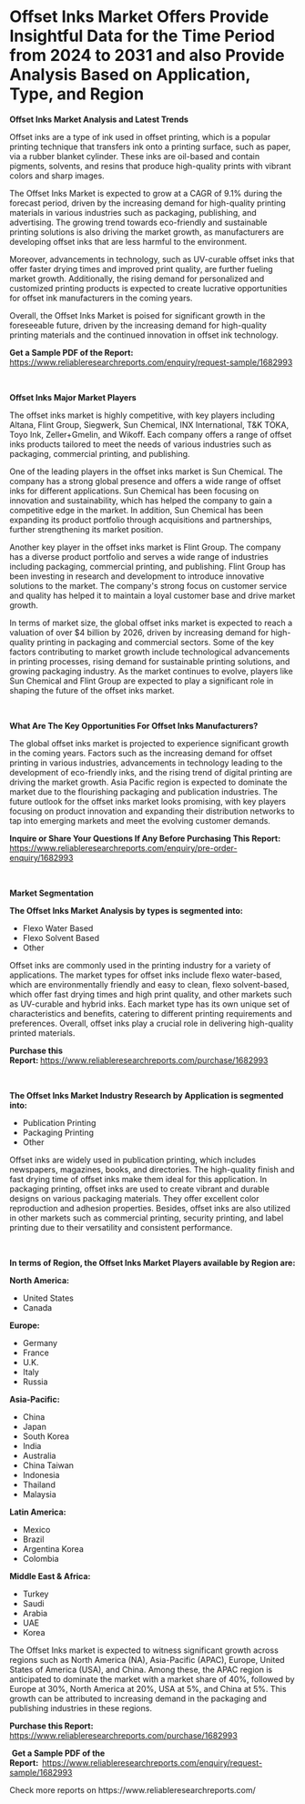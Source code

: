 <p><h1>Offset Inks Market Offers Provide Insightful Data for the Time Period from 2024 to 2031 and also Provide Analysis Based on Application, Type, and Region</h1></p><p><strong>Offset Inks Market Analysis and Latest Trends</strong></p>
<p><p>Offset inks are a type of ink used in offset printing, which is a popular printing technique that transfers ink onto a printing surface, such as paper, via a rubber blanket cylinder. These inks are oil-based and contain pigments, solvents, and resins that produce high-quality prints with vibrant colors and sharp images.</p><p>The Offset Inks Market is expected to grow at a CAGR of 9.1% during the forecast period, driven by the increasing demand for high-quality printing materials in various industries such as packaging, publishing, and advertising. The growing trend towards eco-friendly and sustainable printing solutions is also driving the market growth, as manufacturers are developing offset inks that are less harmful to the environment.</p><p>Moreover, advancements in technology, such as UV-curable offset inks that offer faster drying times and improved print quality, are further fueling market growth. Additionally, the rising demand for personalized and customized printing products is expected to create lucrative opportunities for offset ink manufacturers in the coming years.</p><p>Overall, the Offset Inks Market is poised for significant growth in the foreseeable future, driven by the increasing demand for high-quality printing materials and the continued innovation in offset ink technology.</p></p>
<p><strong>Get a Sample PDF of the Report:&nbsp;</strong> <a href="https://www.reliableresearchreports.com/enquiry/request-sample/1682993">https://www.reliableresearchreports.com/enquiry/request-sample/1682993</a></p>
<p>&nbsp;</p>
<p><strong>Offset Inks Major Market Players</strong></p>
<p><p>The offset inks market is highly competitive, with key players including Altana, Flint Group, Siegwerk, Sun Chemical, INX International, T&K TOKA, Toyo Ink, Zeller+Gmelin, and Wikoff. Each company offers a range of offset inks products tailored to meet the needs of various industries such as packaging, commercial printing, and publishing.</p><p>One of the leading players in the offset inks market is Sun Chemical. The company has a strong global presence and offers a wide range of offset inks for different applications. Sun Chemical has been focusing on innovation and sustainability, which has helped the company to gain a competitive edge in the market. In addition, Sun Chemical has been expanding its product portfolio through acquisitions and partnerships, further strengthening its market position.</p><p>Another key player in the offset inks market is Flint Group. The company has a diverse product portfolio and serves a wide range of industries including packaging, commercial printing, and publishing. Flint Group has been investing in research and development to introduce innovative solutions to the market. The company's strong focus on customer service and quality has helped it to maintain a loyal customer base and drive market growth.</p><p>In terms of market size, the global offset inks market is expected to reach a valuation of over $4 billion by 2026, driven by increasing demand for high-quality printing in packaging and commercial sectors. Some of the key factors contributing to market growth include technological advancements in printing processes, rising demand for sustainable printing solutions, and growing packaging industry. As the market continues to evolve, players like Sun Chemical and Flint Group are expected to play a significant role in shaping the future of the offset inks market.</p></p>
<p>&nbsp;</p>
<p><strong>What Are The Key Opportunities For Offset Inks Manufacturers?</strong></p>
<p><p>The global offset inks market is projected to experience significant growth in the coming years. Factors such as the increasing demand for offset printing in various industries, advancements in technology leading to the development of eco-friendly inks, and the rising trend of digital printing are driving the market growth. Asia Pacific region is expected to dominate the market due to the flourishing packaging and publication industries. The future outlook for the offset inks market looks promising, with key players focusing on product innovation and expanding their distribution networks to tap into emerging markets and meet the evolving customer demands.</p></p>
<p><strong>Inquire or Share Your Questions If Any Before Purchasing This Report:</strong> <a href="https://www.reliableresearchreports.com/enquiry/pre-order-enquiry/1682993">https://www.reliableresearchreports.com/enquiry/pre-order-enquiry/1682993</a></p>
<p>&nbsp;</p>
<p><strong>Market Segmentation</strong></p>
<p><strong>The Offset Inks Market Analysis by types is segmented into:</strong></p>
<p><ul><li>Flexo Water Based</li><li>Flexo Solvent Based</li><li>Other</li></ul></p>
<p><p>Offset inks are commonly used in the printing industry for a variety of applications. The market types for offset inks include flexo water-based, which are environmentally friendly and easy to clean, flexo solvent-based, which offer fast drying times and high print quality, and other markets such as UV-curable and hybrid inks. Each market type has its own unique set of characteristics and benefits, catering to different printing requirements and preferences. Overall, offset inks play a crucial role in delivering high-quality printed materials.</p></p>
<p><strong>Purchase this Report:&nbsp;</strong><a href="https://www.reliableresearchreports.com/purchase/1682993">https://www.reliableresearchreports.com/purchase/1682993</a></p>
<p>&nbsp;</p>
<p><strong>The Offset Inks Market Industry Research by Application is segmented into:</strong></p>
<p><ul><li>Publication Printing</li><li>Packaging Printing</li><li>Other</li></ul></p>
<p><p>Offset inks are widely used in publication printing, which includes newspapers, magazines, books, and directories. The high-quality finish and fast drying time of offset inks make them ideal for this application. In packaging printing, offset inks are used to create vibrant and durable designs on various packaging materials. They offer excellent color reproduction and adhesion properties. Besides, offset inks are also utilized in other markets such as commercial printing, security printing, and label printing due to their versatility and consistent performance.</p></p>
<p>&nbsp;</p>
<p><strong>In terms of Region, the Offset Inks Market Players available by Region are:</strong></p>
<p>
    <p> <strong> North America: </strong>
        <ul>
            <li>United States</li>
            <li>Canada</li>
        </ul>
        </p> 
    <p> <strong> Europe: </strong>
        <ul>
            <li>Germany</li>
            <li>France</li>
            <li>U.K.</li>
            <li>Italy</li>
            <li>Russia</li>
        </ul>
        </p> 
    <p> <strong> Asia-Pacific: </strong>
        <ul>
            <li>China</li>
            <li>Japan</li>
            <li>South Korea</li>
            <li>India</li>
            <li>Australia</li>
            <li>China Taiwan</li>
            <li>Indonesia</li>
            <li>Thailand</li>
            <li>Malaysia</li>
        </ul>
        </p> 
    <p> <strong> Latin America: </strong>
        <ul>
            <li>Mexico</li>
            <li>Brazil</li>
            <li>Argentina Korea</li>
            <li>Colombia</li>
        </ul>
        </p> 
    <p> <strong> Middle East & Africa: </strong>
        <ul>
            <li>Turkey</li>
            <li>Saudi</li>
            <li>Arabia</li>
            <li>UAE</li>
            <li>Korea</li>
        </ul>
    </p>
    </p>
<p><p>The Offset Inks market is expected to witness significant growth across regions such as North America (NA), Asia-Pacific (APAC), Europe, United States of America (USA), and China. Among these, the APAC region is anticipated to dominate the market with a market share of 40%, followed by Europe at 30%, North America at 20%, USA at 5%, and China at 5%. This growth can be attributed to increasing demand in the packaging and publishing industries in these regions.</p></p>
<p><strong>Purchase this Report: </strong><a href="https://www.reliableresearchreports.com/purchase/1682993">https://www.reliableresearchreports.com/purchase/1682993</a></p>
<p>&nbsp;<strong>Get a Sample PDF of the Report:&nbsp;&nbsp;</strong><a href="https://www.reliableresearchreports.com/enquiry/request-sample/1682993">https://www.reliableresearchreports.com/enquiry/request-sample/1682993</a></p>
<p><strong></strong></p>
<p>Check more reports on https://www.reliableresearchreports.com/</p>
